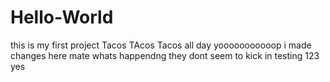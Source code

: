 # Hello-World
this is my first project
Tacos TAcos Tacos all day yooooooooooop
i made changes here mate whats happendng
they dont seem to kick in 
testing 123
yes
